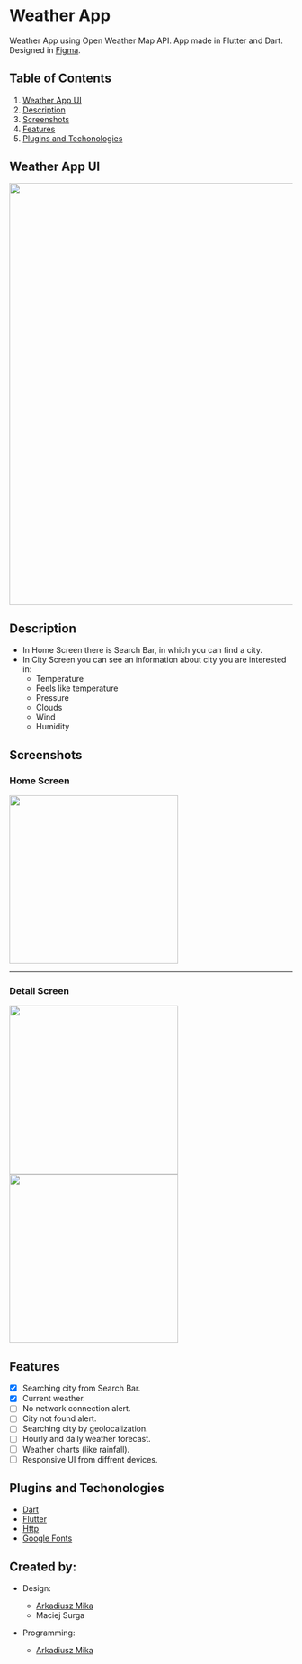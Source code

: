 # Weather App

Weather App using Open Weather Map API. App made in Flutter and Dart. Designed in [Figma](https://www.figma.com/file/QM4OIZCi2XHpcD94S7nVMv/Weather-app?node-id=1%3A2).

## Table of Contents
1. [Weather App UI](#weather-app-ui)
2. [Description](#description)
3. [Screenshots](#screenshots)
4. [Features](#features)
5. [Plugins and Techonologies](#plugins)

<a name="weather-app-ui"></a>
## Weather App UI

<img src="https://user-images.githubusercontent.com/71427558/161629895-4d932bbd-ae49-4056-9ebc-93df302f52ef.jpeg" height="750">

<a name="description"></a>
## Description
* In Home Screen there is Search Bar, in which you can find a city. 
* In City Screen you can see an information about city you are interested in:
  * Temperature
  * Feels like temperature
  * Pressure
  * Clouds
  * Wind
  * Humidity
 

<a name="screenshots"></a>
## Screenshots

### Home Screen
<img src="https://user-images.githubusercontent.com/71427558/161627998-6c53afa1-bf87-402d-b60b-302df81f91fd.PNG" width="300">

---

### Detail Screen
<img src="https://user-images.githubusercontent.com/71427558/161627942-a7bb3852-257c-4a25-9b69-8f985b12993c.PNG" width="300"> <img src="https://user-images.githubusercontent.com/71427558/161627982-7dd5e32c-380f-4a0c-8574-0a9268b0cd0e.PNG" width="300">


<a name="features"></a>
## Features
- [x] Searching city from Search Bar.
- [x] Current weather.
- [ ] No network connection alert.
- [ ] City not found alert.
- [ ] Searching city by geolocalization.
- [ ] Hourly and daily weather forecast.
- [ ] Weather charts (like rainfall).
- [ ] Responsive UI from diffrent devices.

<a name="plugins"></a>
## Plugins and Techonologies
* [Dart](https://dart.dev/) 
* [Flutter](https://flutter.dev/) 
* [Http](https://pub.dev/packages/http)
* [Google Fonts](https://pub.dev/packages/google_fonts)

## Created by:
* Design: 
  * [Arkadiusz Mika](https://github.com/Arkadiusz4)
  * Maciej Surga

* Programming:
  *  [Arkadiusz Mika](https://github.com/Arkadiusz4)
